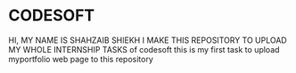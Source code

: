 # CODESOFT
HI, MY NAME IS SHAHZAIB SHIEKH I MAKE THIS REPOSITORY TO UPLOAD MY WHOLE INTERNSHIP TASKS of codesoft this is my first task to upload myportfolio web page to this repository
